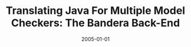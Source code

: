 ---
title: "Translating Java For Multiple Model Checkers: The Bandera Back-End"
date: 2005-01-01
venue: ""
paperurl: https://doi.org/10.1007/s10703-005-1491-3
authors: "Radu Iosif, Matthew B Dwyer and John Hatcliff"
awards: ""
---